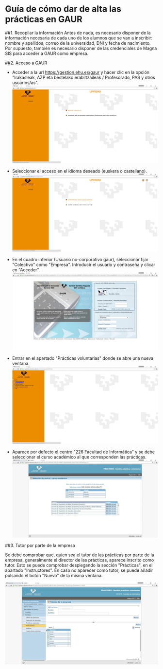 # Guía de cómo dar de alta las prácticas en GAUR


##1. Recopilar la información
Antes de nada, es necesario disponer de la información necesaria de cada uno de los alumnos que se van a inscribir: nombre y apellidos, correo de la universidad, DNI y fecha de nacimiento.
Por supuesto, también es necesario disponer de las credenciales de Magna SIS para acceder a GAUR como empresa.


##2. Acceso a GAUR
* Acceder a la url https://gestion.ehu.es/gaur y hacer clic en la opción "Irakasleak, AZP eta bestelako erabiltzaileak / Profesorado, PAS y otros usuarios/as".
![](practicas_gaur_1.jpg)

* Seleccionar el acceso en el idioma deseado (euskera o castellano).
![](practicas_gaur_2.jpg)

* En el cuadro inferior (Usuario no-corporativo gaur), seleccionar fijar "Colectivo" como "Empresa". Introducir el usuario y contraseña y clicar en "Acceder".
![](practicas_gaur_3.jpg)

* Entrar en el apartado "Prácticas voluntarias" donde se abre una nueva ventana.
![](practicas_gaur_4.jpg)

* Aparece por defecto el centro "226 Facultad de Informática" y se debe seleccionar el curso académico al que corresponden las prácticas.
![](practicas_gaur_5.jpg)


##3. Tutor por parte de la empresa

Se debe comprobar que, quien sea el tutor de las prácticas por parte de la empresa, generalmente el director de las prácticas, aparece inscrito como tutor. Esto se puede comprobar desplegando la sección "Prácticas", en el apartado "Instructores". En caso no aparecer como tutor, se puede añadir pulsando el botón "Nuevo" de la misma ventana.

![](practicas_gaur_6.jpg)







